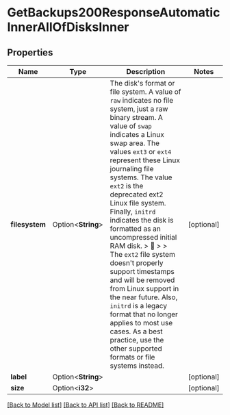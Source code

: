 # GetBackups200ResponseAutomaticInnerAllOfDisksInner

## Properties

Name | Type | Description | Notes
------------ | ------------- | ------------- | -------------
**filesystem** | Option<**String**> | The disk's format or file system. A value of `raw` indicates no file system, just a raw binary stream. A value of `swap` indicates a Linux swap area. The values `ext3` or `ext4` represent these Linux journaling file systems. The value `ext2` is the deprecated ext2 Linux file system. Finally, `initrd` indicates the disk is formatted as an uncompressed initial RAM disk.  > 📘 > > The `ext2` file system doesn't properly support timestamps and will be removed from Linux support in the near future. Also, `initrd` is a legacy format that no longer applies to most use cases. As a best practice, use the other supported formats or file systems instead. | [optional]
**label** | Option<**String**> |  | [optional]
**size** | Option<**i32**> |  | [optional]

[[Back to Model list]](../README.md#documentation-for-models) [[Back to API list]](../README.md#documentation-for-api-endpoints) [[Back to README]](../README.md)


